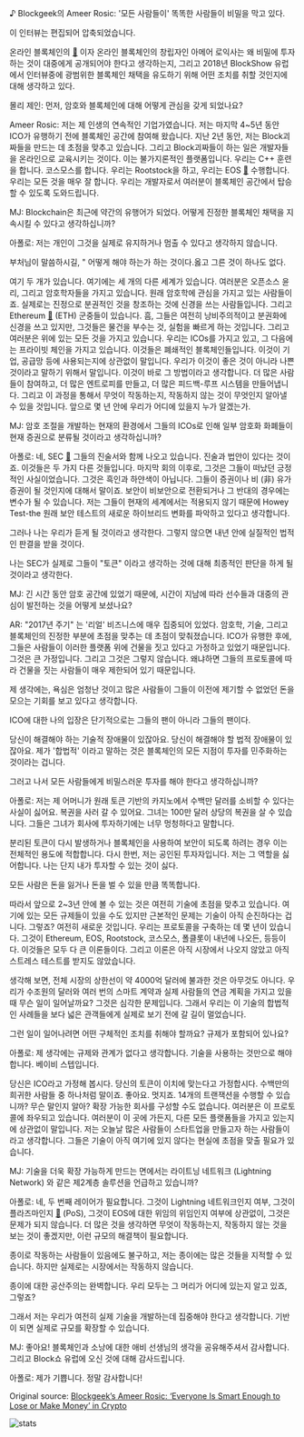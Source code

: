 ♪ Blockgeek의 Ameer Rosic: '모든 사람들이' 똑똑한 사람들이 비밀을 막고 있다.

이 인터뷰는 편집되어 압축되었습니다.

온라인 블록체인의  [🔗](https://cointelegraph.com/tags/blockchain) 이자 온라인 블록체인의 창립자인 아메어 로익사는 왜 비밀에 투자하는 것이 대중에게 공개되어야 한다고 생각하는지, 그리고 2018년 BlockShow 유럽에서 인터뷰중에 광범위한 블록체인 채택을 유도하기 위해 어떤 조치를 취할 것인지에 대해 생각하고 있다.

몰리 제인: 먼저, 암호와 블록체인에 대해 어떻게 관심을 갖게 되었나요?

Ameer Rosic: 저는 제 인생의 연속적인 기업가였습니다. 저는 마지막 4~5년 동안 ICO가 유행하기 전에 블록체인 공간에 참여해 왔습니다. 지난 2년 동안, 저는 Block괴짜들을 만드는 데 초점을 맞추고 있습니다. 그리고 Block괴짜들이 하는 일은 개발자들을 온라인으로 교육시키는 것이다. 이는 불가지론적인 플랫폼입니다. 우리는 C++ 훈련을 합니다. 코스모스를 합니다. 우리는 Rootstock을 하고, 우리는 EOS  [🔗](https://cointelegraph.com/tags/eos) 수행합니다. 우리는 모든 것을 매우 잘 합니다. 우리는 개발자로서 여러분이 블록체인 공간에서 탑승할 수 있도록 도와드립니다.

MJ: Blockchain은 최근에 약간의 유행어가 되었다. 어떻게 진정한 블록체인 채택을 지속시킬 수 있다고 생각하십니까?

아폴로: 저는 개인이 그것을 실제로 유지하거나 멈출 수 있다고 생각하지 않습니다.

부처님이 말씀하시길, " 어떻게 해야 하는가 하는 것이다.옳고 그른 것이 하나도 없다.

여기 두 개가 있습니다. 여기에는 세 개의 다른 세계가 있습니다. 여러분은 오픈소스 윤리, 그리고 암호학자들을 가지고 있습니다. 원래 암호학에 관심을 가지고 있는 사람들이죠. 실제로는 진정으로 분권적인 것을 창조하는 것에 신경을 쓰는 사람들입니다. 그리고 Ethereum  [🔗](https://cointelegraph.com/ethereum-price-index)  (ETH) 군중들이 있습니다. 흠, 그들은 여전히 낭비주의적이고 분권화에 신경을 쓰고 있지만, 그것들은 물건을 부수는 것, 실험을 빠르게 하는 것입니다. 그리고 여러분은 위에 있는 모든 것을 가지고 있습니다. 우리는 ICOs를 가지고 있고, 그 다음에는 프라이빗 체인을 가지고 있습니다. 이것들은 폐쇄적인 블록체인들입니다. 이것이 기업, 공급망 등에 사용되는지에 상관없이 말입니다. 우리가 이것이 좋은 것이 아니라 나쁜 것이라고 말하기 위해서 말입니다. 이것이 바로 그 방법이라고 생각합니다. 더 많은 사람들이 참여하고, 더 많은 엔트로피를 만들고, 더 많은 피드백-루프 시스템을 만들어냅니다. 그리고 이 과정을 통해서 무엇이 작동하는지, 작동하지 않는 것이 무엇인지 알아낼 수 있을 것입니다. 앞으로 몇 년 안에 우리가 어디에 있을지 누가 알겠는가.



MJ: 암호 조절을 개발하는 현재의 환경에서 그들의 ICOs로 인해 일부 암호화 화폐들이 현재 증권으로 분류될 것이라고 생각하십니까?

아폴로: 네, SEC  [🔗](https://cointelegraph.com/tags/sec) 그들의 진술서와 함께 나오고 있습니다. 진술과 법안이 있다는 것이죠. 이것들은 두 가지 다른 것들입니다. 마지막 회의 이후로, 그것은 그들이 떠났던 긍정적인 사실이었습니다. 그것은 흑인과 하얀색이 아닙니다. 그들이 증권이나 비 (非) 유가증권이 될 것인지에 대해서 말이죠. 보안이 비보안으로 전환되거나 그 반대의 경우에는 변수가 될 수 있습니다. 저는 그들이 현재의 세계에서는 적용되지 않기 때문에 Howey Test-the 원래 보안 테스트의 새로운 하이브리드 변화를 파악하고 있다고 생각합니다.

그러나 나는 우리가 듣게 될 것이라고 생각한다. 그렇지 않으면 내년 안에 실질적인 법적인 판결을 받을 것이다.

나는 SEC가 실제로 그들이 "토큰" 이라고 생각하는 것에 대해 최종적인 판단을 하게 될 것이라고 생각한다.

MJ: 긴 시간 동안 암호 공간에 있었기 때문에, 시간이 지남에 따라 선수들과 대중의 관심이 발전하는 것을 어떻게 보셨나요?

AR: "2017년 주기" 는 '리얼' 비즈니스에 매우 집중되어 있었다. 암호학, 기술, 그리고 블록체인의 진정한 부분에 초점을 맞추는 데 초점이 맞춰졌습니다. ICO가 유행한 후에, 그들은 사람들이 이러한 플랫폼 위에 건물을 짓고 있다고 가정하고 있었기 때문입니다. 그것은 큰 가정입니다. 그리고 그것은 그렇지 않습니다. 왜냐하면 그들의 프로토콜에 따라 건물을 짓는 사람들이 매우 제한되어 있기 때문입니다.

제 생각에는, 욕심은 엄청난 것이고 많은 사람들이 그들이 이전에 제기할 수 없었던 돈을 모으는 기회를 보고 있다고 생각합니다.

ICO에 대한 나의 입장은 단기적으로는 그들의 팬이 아니라 그들의 팬이다.

당신이 해결해야 하는 기술적 장애물이 있잖아요. 당신이 해결해야 할 법적 장애물이 있잖아요. 제가 '합법적' 이라고 말하는 것은 블록체인의 모든 지점이 투자를 민주화하는 것이라는 겁니다.

그러고 나서 모든 사람들에게 비밀스러운 투자를 해야 한다고 생각하십니까?

아폴로: 저는 제 어머니가 원래 토큰 기반의 카지노에서 수백만 달러를 소비할 수 있다는 사실이 싫어요. 복권을 사러 갈 수 있어요. 그녀는 100만 달러 상당의 복권을 살 수 있습니다. 그들은 그녀가 회사에 투자하기에는 너무 멍청하다고 말합니다.

분리된 토큰이 다시 발생하거나 블록체인을 사용하여 보안이 되도록 하려는 경우 이는 전체적인 용도에 적합합니다. 다시 한번, 저는 공인된 투자자입니다. 저는 그 역할을 싫어합니다. 나는 단지 내가 투자할 수 있는 것이 싫다.

모든 사람은 돈을 잃거나 돈을 벌 수 있을 만큼 똑똑합니다.

따라서 앞으로 2~3년 안에 볼 수 있는 것은 여전히 기술에 초점을 맞추고 있습니다. 여기에 있는 모든 규제들이 있을 수도 있지만 근본적인 문제는 기술이 아직 순진하다는 겁니다. 그렇죠? 여전히 새로운 것입니다. 우리는 프로토콜을 구축하는 데 몇 년이 있습니다. 그것이 Ethereum, EOS, Rootstock, 코스모스, 폴클롯이 내년에 나오든, 등등이다. 이것들은 모두 다 큰 이론들이다. 그리고 이론은 아직 시장에서 나오지 않았고 아직 스트레스 테스트를 받지도 않았습니다.

생각해 보면, 전체 시장의 상한선이 약 4000억 달러에 불과한 것은 아무것도 아니다. 우리가 수조원의 달러와 여러 번의 스마트 계약과 실제 사람들의 연금 계획을 가지고 있을 때 무슨 일이 일어날까요? 그것은 심각한 문제입니다. 그래서 우리는 이 기술의 합법적인 사례들을 보다 넓은 관객들에게 실제로 보기 전에 갈 길이 멀었습니다.

그런 일이 일어나려면 어떤 구체적인 조치를 취해야 할까요? 규제가 포함되어 있나요?

아폴로: 제 생각에는 규제와 관계가 없다고 생각합니다. 기술을 사용하는 것만으로 해야 합니다. 베이비 스텝입니다.

당신은 ICO라고 가정해 봅시다. 당신의 토큰이 이치에 맞는다고 가정합시다. 수백만의 희귀한 사람들 중 하나처럼 말이죠. 좋아요. 멋지죠. 14개의 트랜잭션을 수행할 수 있습니까? 무슨 말인지 알아? 확장 가능한 회사를 구성할 수도 없습니다. 여러분은 이 프로토콜에 좌우되고 있습니다. 여러분이 이 곳에 가든지, 다른 모든 플랫폼들을 가지고 있는지에 상관없이 말입니다. 저는 오늘날 많은 사람들이 스타트업을 만들고자 하는 사람들이라고 생각합니다. 그들은 기술이 아직 여기에 있지 않다는 현실에 초점을 맞출 필요가 있습니다.

MJ: 기술을 더욱 확장 가능하게 만드는 면에서는 라이트닝 네트워크 (Lightning Network) 와 같은 제2계층 솔루션을 언급하고 있습니까?

아폴로: 네, 두 번째 레이어가 필요합니다. 그것이 Lightning 네트워크인지 여부, 그것이 플라즈마인지  [🔗](https://cointelegraph.com/tags/pos)  (PoS), 그것이 EOS에 대한 위임의 위임인지 여부에 상관없이, 그것은 문제가 되지 않습니다. 더 많은 것을 생각하면 무엇이 작동하는지, 작동하지 않는 것을 보는 것이 좋겠지만, 이런 규모의 해결책이 필요합니다.

종이로 작동하는 사람들이 있음에도 불구하고, 저는 종이에는 많은 것들을 지적할 수 있습니다. 하지만 실제로는 시장에서는 작동하지 않습니다.

종이에 대한 공산주의는 완벽합니다. 우리 모두는 그 머리가 어디에 있는지 알고 있죠, 그렇죠?

그래서 저는 우리가 여전히 실제 기술을 개발하는데 집중해야 한다고 생각합니다. 기반이 되면 실제로 규모를 확장할 수 있습니다.

MJ: 좋아요! 블록체인과 소낭에 대한 애비 선생님의 생각을 공유해주셔서 감사합니다. 그리고 Block쇼 유럽에 오신 것에 대해 감사드립니다.

아폴로: 제가 기쁩니다. 정말 감사합니다!

Original source: [Blockgeek’s Ameer Rosic: ‘Everyone Is Smart Enough to Lose or Make Money’ in Crypto](https://cointelegraph.com/news/blockgeek-s-ameer-rosic-everyone-is-smart-enough-to-lose-or-make-money-in-crypto)

![stats](https://c.statcounter.com/11760860/0/a89fa40b/1/ "stats")
